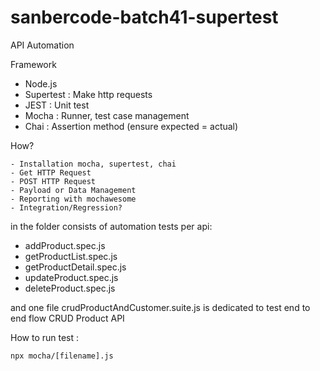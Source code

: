 # sanbercode-batch41-supertest
API Automation

Framework
- Node.js
- Supertest : Make http requests
- JEST : Unit test
- Mocha : Runner, test case management
- Chai : Assertion method (ensure expected = actual)

How?
```
- Installation mocha, supertest, chai
- Get HTTP Request
- POST HTTP Request
- Payload or Data Management
- Reporting with mochawesome
- Integration/Regression?
```

in the folder consists of automation tests per api:
- addProduct.spec.js
- getProductList.spec.js
- getProductDetail.spec.js
- updateProduct.spec.js
- deleteProduct.spec.js

and one file crudProductAndCustomer.suite.js is dedicated to test end to end flow CRUD Product API

How to run test : 
```
npx mocha/[filename].js
```